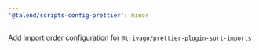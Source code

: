 ```yaml
---
'@talend/scripts-config-prettier': minor
---
```


Add import order configuration for `@trivago/prettier-plugin-sort-imports`
